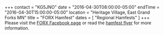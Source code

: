 +++
contact = "KG5JNO"
date = "2016-04-30T08:00:00-05:00"
endTime = "2016-04-30T15:00:00-05:00"
location = "Heritage Village, East Grand Forks MN"
title = "FORX Hamfest"
dates = [ "Regional Hamfests" ]
+++
Please visit the [FORX Facebook page](https://www.facebook.com/events/1310031112356247/) or read the [hamfest flyer](http://wa0jxt.org/flyer.docx) for more information.
